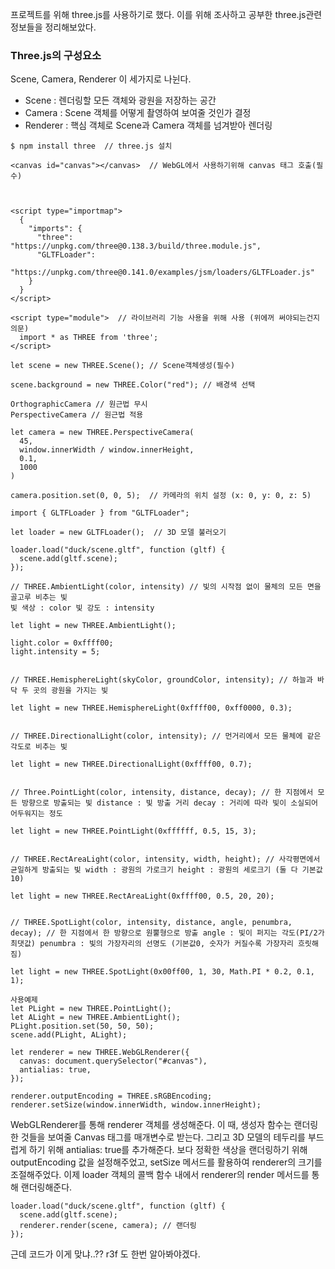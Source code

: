 프로젝트를 위해 three.js를 사용하기로 했다. 
이를 위해 조사하고 공부한 three.js관련 정보들을 정리해보았다.

### Three.js의 구성요소
Scene, Camera, Renderer 이 세가지로 나뉜다. 

- Scene : 렌더링할 모든 객체와 광원을 저장하는 공간
- Camera : Scene 객체를 어떻게 촬영하여 보여줄 것인가 결정
- Renderer : 핵심 객체로 Scene과 Camera 객체를 넘겨받아 렌더링
```
$ npm install three  // three.js 설치

<canvas id="canvas"></canvas>  // WebGL에서 사용하기위해 canvas 태그 호출(필수)



<script type="importmap">
  {
  	"imports": {
      "three": "https://unpkg.com/three@0.138.3/build/three.module.js",
      "GLTFLoader":
      "https://unpkg.com/three@0.141.0/examples/jsm/loaders/GLTFLoader.js"
    }
  }
</script>

<script type="module">  // 라이브러리 기능 사용을 위해 사용 (위에꺼 써야되는건지 의문)
  import * as THREE from 'three';
</script>
```
```
let scene = new THREE.Scene(); // Scene객체생성(필수)

scene.background = new THREE.Color("red"); // 배경색 선택

OrthographicCamera // 원근법 무시
PerspectiveCamera // 원근법 적용

let camera = new THREE.PerspectiveCamera(
  45,
  window.innerWidth / window.innerHeight,
  0.1,
  1000
)

camera.position.set(0, 0, 5);  // 카메라의 위치 설정 (x: 0, y: 0, z: 5)
```
```
import { GLTFLoader } from "GLTFLoader";

let loader = new GLTFLoader();  // 3D 모델 불러오기

loader.load("duck/scene.gltf", function (gltf) {
  scene.add(gltf.scene);
});
```
```
// THREE.AmbientLight(color, intensity) // 빛의 시작점 없이 물체의 모든 면을 골고루 비추는 빛
빛 색상 : color 빛 강도 : intensity

let light = new THREE.AmbientLight();

light.color = 0xffff00;
light.intensity = 5;


// THREE.HemisphereLight(skyColor, groundColor, intensity); // 하늘과 바닥 두 곳의 광원을 가지는 빛

let light = new THREE.HemisphereLight(0xffff00, 0xff0000, 0.3);


// THREE.DirectionalLight(color, intensity); // 먼거리에서 모든 물체에 같은 각도로 비추는 빛

let light = new THREE.DirectionalLight(0xffff00, 0.7);


// Three.PointLight(color, intensity, distance, decay); // 한 지점에서 모든 방향으로 방출되는 빛 distance : 빛 방출 거리 decay : 거리에 따라 빛이 소실되어 어두워지는 정도

let light = new THREE.PointLight(0xffffff, 0.5, 15, 3);


// THREE.RectAreaLight(color, intensity, width, height); // 사각평면에서 균일하게 방출되는 빛 width : 광원의 가로크기 height : 광원의 세로크기 (둘 다 기본값 10)

let light = new THREE.RectAreaLight(0xffff00, 0.5, 20, 20);


// THREE.SpotLight(color, intensity, distance, angle, penumbra, decay); // 한 지점에서 한 방향으로 원뿔형으로 방출 angle : 빛이 퍼지는 각도(PI/2가 최댓값) penumbra : 빛의 가장자리의 선명도 (기본값0, 숫자가 커질수록 가장자리 흐릿해짐)

let light = new THREE.SpotLight(0x00ff00, 1, 30, Math.PI * 0.2, 0.1, 1);

사용예제
let PLight = new THREE.PointLight();
let ALight = new THREE.AmbientLight();
PLight.position.set(50, 50, 50);
scene.add(PLight, ALight);
```
```
let renderer = new THREE.WebGLRenderer({
  canvas: document.querySelector("#canvas"),
  antialias: true,
});

renderer.outputEncoding = THREE.sRGBEncoding;
renderer.setSize(window.innerWidth, window.innerHeight);
```
WebGLRenderer를 통해 renderer 객체를 생성해준다. 이 때, 생성자 함수는 랜더링한 것들을 보여줄 Canvas 태그를 매개변수로 받는다. 그리고 3D 모델의 테두리를 부드럽게 하기 위해 antialias: true를 추가해준다.
보다 정확한 색상을 랜더링하기 위해 outputEncoding 값을 설정해주었고, setSize 메서드를 활용하여 renderer의 크기를 조절해주었다.
이제 loader 객체의 콜백 함수 내에서 renderer의 render 메서드를 통해 랜더링해준다.
```
loader.load("duck/scene.gltf", function (gltf) {
  scene.add(gltf.scene);
  renderer.render(scene, camera); // 랜더링
});
```

근데 코드가 이게 맞냐..?? r3f 도 한번 알아봐야겠다.